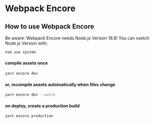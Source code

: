 # Webpack Encore

## How to use Webpack Encore

Be aware: Webpack Encore needs Node.js Version 16.8!
You can switch Node.js Version with:

```bash
nvm use system
```

#### compile assets once

```bash
yarn encore dev
```

#### or, recompile assets automatically when files change

```bash
yarn encore dev --watch
```

#### on deploy, create a production build

```bash
yarn encore production
```
